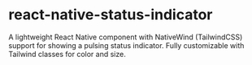 # react-native-status-indicator
A lightweight React Native component with NativeWind (TailwindCSS) support for showing a pulsing status indicator. Fully customizable with Tailwind classes for color and size.
